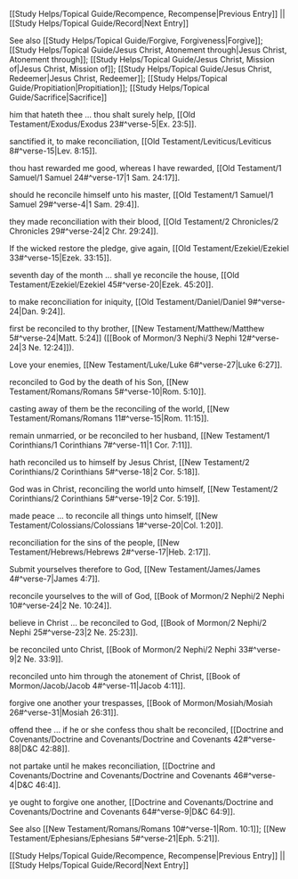 [[Study Helps/Topical Guide/Recompence, Recompense|Previous Entry]]  ||  [[Study Helps/Topical Guide/Record|Next Entry]]

 See also [[Study Helps/Topical Guide/Forgive, Forgiveness|Forgive]]; [[Study Helps/Topical Guide/Jesus Christ, Atonement through|Jesus Christ, Atonement through]]; [[Study Helps/Topical Guide/Jesus Christ, Mission of|Jesus Christ, Mission of]]; [[Study Helps/Topical Guide/Jesus Christ, Redeemer|Jesus Christ, Redeemer]]; [[Study Helps/Topical Guide/Propitiation|Propitiation]]; [[Study Helps/Topical Guide/Sacrifice|Sacrifice]]

 him that hateth thee ... thou shalt surely help, [[Old Testament/Exodus/Exodus 23#^verse-5|Ex. 23:5]].

 sanctified it, to make reconciliation, [[Old Testament/Leviticus/Leviticus 8#^verse-15|Lev. 8:15]].

 thou hast rewarded me good, whereas I have rewarded, [[Old Testament/1 Samuel/1 Samuel 24#^verse-17|1 Sam. 24:17]].

 should he reconcile himself unto his master, [[Old Testament/1 Samuel/1 Samuel 29#^verse-4|1 Sam. 29:4]].

 they made reconciliation with their blood, [[Old Testament/2 Chronicles/2 Chronicles 29#^verse-24|2 Chr. 29:24]].

 If the wicked restore the pledge, give again, [[Old Testament/Ezekiel/Ezekiel 33#^verse-15|Ezek. 33:15]].

 seventh day of the month ... shall ye reconcile the house, [[Old Testament/Ezekiel/Ezekiel 45#^verse-20|Ezek. 45:20]].

 to make reconciliation for iniquity, [[Old Testament/Daniel/Daniel 9#^verse-24|Dan. 9:24]].

 first be reconciled to thy brother, [[New Testament/Matthew/Matthew 5#^verse-24|Matt. 5:24]] ([[Book of Mormon/3 Nephi/3 Nephi 12#^verse-24|3 Ne. 12:24]]).

 Love your enemies, [[New Testament/Luke/Luke 6#^verse-27|Luke 6:27]].

 reconciled to God by the death of his Son, [[New Testament/Romans/Romans 5#^verse-10|Rom. 5:10]].

 casting away of them be the reconciling of the world, [[New Testament/Romans/Romans 11#^verse-15|Rom. 11:15]].

 remain unmarried, or be reconciled to her husband, [[New Testament/1 Corinthians/1 Corinthians 7#^verse-11|1 Cor. 7:11]].

 hath reconciled us to himself by Jesus Christ, [[New Testament/2 Corinthians/2 Corinthians 5#^verse-18|2 Cor. 5:18]].

 God was in Christ, reconciling the world unto himself, [[New Testament/2 Corinthians/2 Corinthians 5#^verse-19|2 Cor. 5:19]].

 made peace ... to reconcile all things unto himself, [[New Testament/Colossians/Colossians 1#^verse-20|Col. 1:20]].

 reconciliation for the sins of the people, [[New Testament/Hebrews/Hebrews 2#^verse-17|Heb. 2:17]].

 Submit yourselves therefore to God, [[New Testament/James/James 4#^verse-7|James 4:7]].

 reconcile yourselves to the will of God, [[Book of Mormon/2 Nephi/2 Nephi 10#^verse-24|2 Ne. 10:24]].

 believe in Christ ... be reconciled to God, [[Book of Mormon/2 Nephi/2 Nephi 25#^verse-23|2 Ne. 25:23]].

 be reconciled unto Christ, [[Book of Mormon/2 Nephi/2 Nephi 33#^verse-9|2 Ne. 33:9]].

 reconciled unto him through the atonement of Christ, [[Book of Mormon/Jacob/Jacob 4#^verse-11|Jacob 4:11]].

 forgive one another your trespasses, [[Book of Mormon/Mosiah/Mosiah 26#^verse-31|Mosiah 26:31]].

 offend thee ... if he or she confess thou shalt be reconciled, [[Doctrine and Covenants/Doctrine and Covenants/Doctrine and Covenants 42#^verse-88|D&C 42:88]].

 not partake until he makes reconciliation, [[Doctrine and Covenants/Doctrine and Covenants/Doctrine and Covenants 46#^verse-4|D&C 46:4]].

 ye ought to forgive one another, [[Doctrine and Covenants/Doctrine and Covenants/Doctrine and Covenants 64#^verse-9|D&C 64:9]].

 See also [[New Testament/Romans/Romans 10#^verse-1|Rom. 10:1]]; [[New Testament/Ephesians/Ephesians 5#^verse-21|Eph. 5:21]].

[[Study Helps/Topical Guide/Recompence, Recompense|Previous Entry]]  ||  [[Study Helps/Topical Guide/Record|Next Entry]]